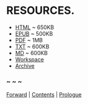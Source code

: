 # RESOURCES.


* [HTML](https://frypatch.github.io/The-Price-of-Remembering/) ~ 650KB
* [EPUB](https://github.com/frypatch/The-Price-of-Remembering/releases/latest) ~ 500KB
* [PDF](https://github.com/frypatch/The-Price-of-Remembering/releases/latest) ~ 1MB
* [TXT](https://frypatch.github.io/The-Price-of-Remembering/releases/The.Price.of.Remembering.Or.The.Doors.of.Stone.Speculative.Musings.The.Kingkiller.Chronicle.Day.Three.txt) ~ 600KB
* [MD](https://frypatch.github.io/The-Price-of-Remembering/releases/The.Price.of.Remembering.Or.The.Doors.of.Stone.Speculative.Musings.The.Kingkiller.Chronicle.Day.Three.md.txt) ~ 600KB
* [Workspace](https://github.com/frypatch/The-Price-of-Remembering/)
* [Archive](https://web.archive.org/web/2/https://frypatch.github.io/The-Price-of-Remembering/)

### ~ ~ ~

[Forward](Forward.md) | [Contents](Contents.md) | [Prologue](Prologue.md)
